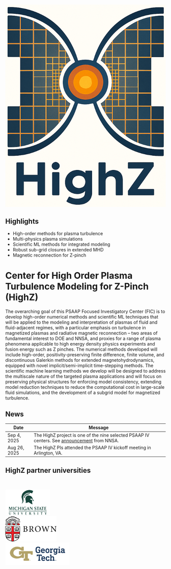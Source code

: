 <div class="col-md-4" markdown="1">

![](img/logo.png)

## Highlights

* High-order methods for plasma turbulence
* Multi-physics plasma simulations
* Scientific ML methods for integrated modeling
* Robust sub-grid closures in extended MHD
* Magnetic reconnection for Z-pinch



</div><div class="col-md-8 news-table" markdown="1">

# Center for High Order Plasma Turbulence Modeling for Z-Pinch (HighZ)

The overarching goal of this PSAAP Focused Investigatory Center (FIC) is to develop high-order numerical methods and scientific ML techniques that will be applied to the modeling and interpretation of plasmas of fluid and fluid-adjacent regimes, with a particular emphasis on turbulence in magnetized plasmas and radiative magnetic reconnection – two areas of fundamental interest to DOE and NNSA, and proxies for a range of plasma phenomena applicable to high energy density physics experiments and fusion energy such as Z pinches. The numerical methods developed will include high-order, positivity-preserving finite difference, finite volume, and discontinuous Galerkin methods for extended magnetohydrodynamics, equipped with novel implicit/semi-implicit time-stepping methods. The scientific machine learning methods we develop will be designed to address the multiscale nature of the targeted plasma applications and will focus on preserving physical structures for enforcing model consistency, extending model reduction techniques to reduce the computational cost in large-scale fluid simulations, and the development of a subgrid model for magnetized turbulence.


## News


Date                | Message
--------------------| -----------------------------------------------------------------
Sep 4, 2025         | The HighZ project is one of the nine selected PSAAP IV centers. See [announcement](https://www.energy.gov/nnsa/articles/nnsa-announces-selection-next-round-predictive-science-academic-alliance-program) from NNSA.   
Aug 26, 2025        | The HighZ PIs attended the PSAAP IV kickoff meeting in Arlington, VA.   

  
  
 
   

## HighZ partner universities

&nbsp;

<div class="row">
<div class="col-xs-7 col-md-7" style="width:28%;padding:0"><a href="http://www.msu.edu"><img src="img/logos/MSU.png" alt="MSU logo" class="desaturate" style="display:inline;padding:0;margin:0"></a></div>
<div class="col-xs-7 col-md-7" style="width:32%;padding:0"><a href="https://www.brown.edu/"><img src="img/logos/Brown.png" alt="Brown logo" class="desaturate" style="display:inline;padding:0;margin:0"></a></div>
<div class="col-xs-7 col-md-7" style="width:40%;padding:0"><a href="https://www.gatech.edu/"><img src="img/logos/GT_logo.png" alt="UW logo" class="desaturate" style="display:inline;padding:0;margin:0"></a></div>
</div>

</div><div class="col-md-12 bottom"></div>
